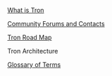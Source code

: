 
[What is Tron](https://github.com/Pythagoras51213/Documentation/blob/master/English_Documentation/TRON_Introduction/What%20is%20Tron.md)

[Community Forums and Contacts](https://github.com/Pythagoras51213/Documentation/blob/master/English_Documentation/TRON_Introduction/Community.md)

[Tron Road Map](https://github.com/Pythagoras51213/Documentation/blob/master/English_Documentation/TRON_Introduction/Tron%20Road%20Map.md)

Tron Architecture

[Glossary of Terms](https://github.com/Pythagoras51213/Documentation/blob/master/English_Documentation/TRON_Introduction/Glossary%20of%20Terms.md)





